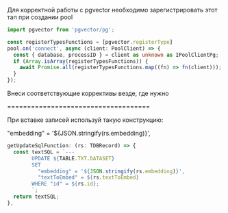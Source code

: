 Для корректной работы с pgvector необходимо зарегистрировать этот тап при создании pool

```typescript
import pgvector from 'pgvector/pg';

const registerTypesFunctions = [pgvector.registerType]
pool.on('connect', async (client: PoolClient) => {
  const { database, processID } = client as unknown as IPoolClientPg;
  if (Array.isArray(registerTypesFunctions)) {
    await Promise.all(registerTypesFunctions.map((fn) => fn(client)));
  }
});
```

Внеси соответствующие коррективы везде, где нужно


====================================

При вставке записей используй такую конструкцию:

"embedding" = '${JSON.stringify(rs.embedding)}',


```typescript
getUpdateSqlFunction: (rs: TDBRecord) => {
  const textSQL = `---
        UPDATE ${TABLE.TXT.DATASET}
        SET 
          "embedding" = '${JSON.stringify(rs.embedding)}',
          "textToEmbed" = ${rs.textToEmbed}
        WHERE "id" = ${rs.id};
        `;
  return textSQL;
},

```
